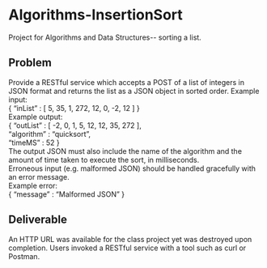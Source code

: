 # Algorithms-InsertionSort
Project for Algorithms and Data Structures-- sorting a list.

## Problem
Provide a RESTful service which accepts a POST of a list of integers in JSON format and returns the list as a JSON object in sorted order.
Example input: <br />
{ “inList” 	: [ 5, 35, 1, 272, 12, 0, -2, 12 ] } <br />
Example output: <br />
{ “outList” 	: [ -2, 0, 1, 5, 12, 12, 35, 272 ], <br />
  “algorithm” : “quicksort”, <br />
  “timeMS” 	: 52 } <br />
The output JSON must also include the name of the algorithm and the amount of time taken to execute the sort, in milliseconds.
<br />Erroneous input (e.g. malformed JSON) should be handled gracefully with an error message.  
 Example error:	<br />{ “message”	: “Malformed JSON” } 

## Deliverable
An HTTP URL was available for the class project yet was destroyed upon completion.
Users invoked a RESTful service with a tool such as curl or Postman.
